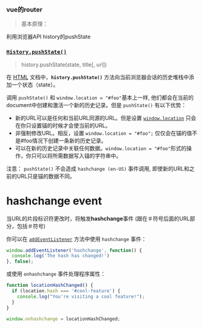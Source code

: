 ### vue的router

> 基本原理：

利用浏览器API  history的pushState

### [`History.pushState()`](https://developer.mozilla.org/zh-CN/docs/Web/API/History/pushState)

> history.pushState(state, title[, url])

在 [HTML](https://developer.mozilla.org/zh-CN/docs/Web/HTML) 文档中，**`history.pushState()`** 方法向当前浏览器会话的历史堆栈中添加一个状态（state）。

调用 `pushState()` 和 `window.location = "#foo"`基本上一样, 他们都会在当前的document中创建和激活一个新的历史记录。但是 `pushState()` 有以下优势：

- 新的URL可以是任何和当前URL同源的URL。但是设置 [`window.location`](https://developer.mozilla.org/zh-CN/docs/Web/API/Window/location) 只会在你只设置锚的时候才会使当前的URL。
- 非强制修改URL。相反，设置 `window.location = "#foo";` 仅仅会在锚的值不是#foo情况下创建一条新的历史记录。
- 可以在新的历史记录中关联任何数据。`window.location = "#foo"`形式的操作，你只可以将所需数据写入锚的字符串中。

注意： `pushState()` 不会造成 `hashchange (en-US)` 事件调用, 即使新的URL和之前的URL只是锚的数据不同。

# hashchange event

当URL的片段标识符更改时，将触发**hashchange**事件 (跟在＃符号后面的URL部分，包括＃符号)

你可以在 [`addEventListener`](https://developer.mozilla.org/zh-CN/docs/Web/API/EventTarget/addEventListener) 方法中使用 `hashchange` 事件：

```js
window.addEventListener('hashchange', function() {
  console.log('The hash has changed!')
}, false);
```

或使用 `onhashchange` 事件处理程序属性：

```js
function locationHashChanged() {
  if (location.hash === '#cool-feature') {
    console.log("You're visiting a cool feature!");
  }
}

window.onhashchange = locationHashChanged;
```

